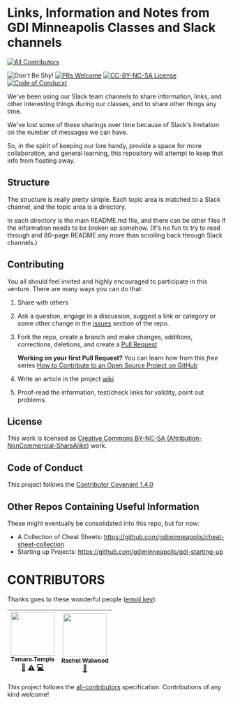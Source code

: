 # Links, Information and Notes from GDI Minneapolis Classes and Slack channels
[![All Contributors](https://img.shields.io/badge/all_contributors-2-orange.svg?style=flat-square)](#contributors)

![Don't Be Shy!](https://img.shields.io/badge/GDI-Don't%20Be%20Shy!-f95a61.svg)
[![PRs Welcome](https://img.shields.io/badge/PRs-welcome-brightgreen.svg?style=flat-square)](http://makeapullrequest.com)
[![CC-BY-NC-SA License](https://img.shields.io/badge/license-CC--BY--NC--SA-blue.svg)](LICENSE.md)
[![Code of Conducxt](https://img.shields.io/badge/Code%20of-Conduct-ff69b4.svg)](ContributorCovenant.md)

We've been using our Slack team channels to share information, links,
and other interesting things during our classes, and to share other
things any time.

We've lost some of these sharings over time because of Slack's
limitation on the number of messages we can have.

So, in the spirit of keeping our lore handy, provide a space for more
collaboration, and general learning, this repository will attempt to
keep that info from floating away.

## Structure

The structure is really pretty simple. Each topic area is matched to a
Slack channel, and the topic area is a directory.

In each directory is the main README.md file, and there can be other
files if the information needs to be broken up somehow. (It's no fun
to try to read through and 80-page README any more than scrolling back
through Slack channels.)

## Contributing

You all should feel invited and highly encouraged to participate in
this venture. There are many ways you can do that:

1. Share with others

2. Ask a question, engage in a discussion, suggest a link or category
   or some other change in
   the
   [issues](https://github.com/gdiminneapolis/LinksInfoNotes/issues)
   section of the repo.

3. Fork the repo, create a branch and make changes, additions,
   corrections, deletions, and create
   a
   [Pull Request](https://github.com/gdiminneapolis/LinksInfoNotes/pulls)

   **Working on your first Pull Request?** You can learn how from this *free* series [How to Contribute to an Open Source Project on GitHub](https://egghead.io/series/how-to-contribute-to-an-open-source-project-on-github)

4. Write an article in the
   project
   [wiki](https://github.com/gdiminneapolis/LinksInfoNotes/wiki)

5. Proof-read the information, test/check links for validity, point
   out problems.

## License

This work is licensed as [Creative Commons BY-NC-SA
(Attribution-NonCommercial-ShareAlike)](https://creativecommons.org/licenses/by-nc-sa/4.0/) work.

## Code of Conduct

This project follows
the
[Contributor Covenant 1.4.0](http://contributor-covenant.org/version/1/4/)


## Other Repos Containing Useful Information

These might eventually be consolidated into this repo, but for now:

* A Collection of Cheat Sheets: <https://github.com/gdiminneapolis/cheat-sheet-collection>
* Starting up Projects: <https://github.com/gdiminneapolis/gdi-starting-up>

# CONTRIBUTORS

Thanks goes to these wonderful people ([emoji key](https://github.com/kentcdodds/all-contributors#emoji-key)):

<!-- ALL-CONTRIBUTORS-LIST:START - Do not remove or modify this section -->
| [<img src="https://avatars3.githubusercontent.com/u/363583?v=4" width="100px;"/><br /><sub>Tamara Temple</sub>](http://tamouse.org)<br />[📖](https://github.com/gdiminneapolis/LinksInfoNotes/commits?author=tamouse "Documentation") [⚠️](https://github.com/gdiminneapolis/LinksInfoNotes/commits?author=tamouse "Tests") [💻](https://github.com/gdiminneapolis/LinksInfoNotes/commits?author=tamouse "Code") | [<img src="https://avatars1.githubusercontent.com/u/15892669?v=4" width="100px;"/><br /><sub>Rachel Walwood</sub>](http://rachelwalwood.com)<br />[📢](#talk-walwoodr "Talks") |
| :---: | :---: |
<!-- ALL-CONTRIBUTORS-LIST:END -->

This project follows
the [all-contributors](https://github.com/kentcdodds/all-contributors)
specification. Contributions of any kind welcome!
